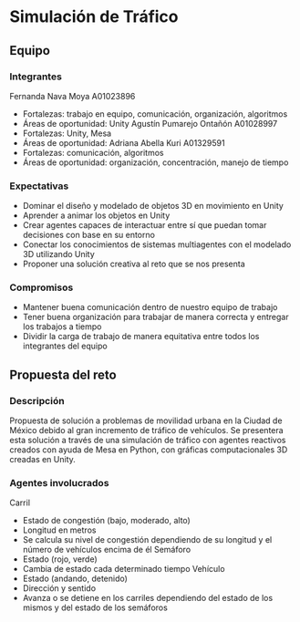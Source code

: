 # Simulación de Tráfico

## Equipo
### Integrantes
Fernanda Nava Moya A01023896
* Fortalezas: trabajo en equipo, comunicación, organización, algoritmos
* Áreas de oportunidad: Unity
Agustín Pumarejo Ontañón A01028997
* Fortalezas: Unity, Mesa
* Áreas de oportunidad: 
Adriana Abella Kuri A01329591
* Fortalezas: comunicación, algoritmos
* Áreas de oportunidad: organización, concentración, manejo de tiempo

### Expectativas
* Dominar el diseño y modelado de objetos 3D en movimiento en Unity
* Aprender a animar los objetos en Unity
* Crear agentes capaces de interactuar entre sí que puedan tomar decisiones con base en su entorno
* Conectar los conocimientos de sistemas multiagentes con el modelado 3D utilizando Unity
* Proponer una solución creativa al reto que se nos presenta

### Compromisos
* Mantener buena comunicación dentro de nuestro equipo de trabajo
* Tener buena organización para trabajar de manera correcta y entregar los trabajos a tiempo
* Dividir la carga de trabajo de manera equitativa entre todos los integrantes del equipo

## Propuesta del reto
### Descripción
Propuesta de solución a problemas de movilidad urbana en la Ciudad de México debido al gran incremento de tráfico de vehículos. Se presentera esta solución a través de una simulación de tráfico con agentes reactivos creados con ayuda de Mesa en Python, con gráficas computacionales 3D creadas en Unity.

### Agentes involucrados
Carril
* Estado de congestión (bajo, moderado, alto)
* Longitud en metros
* Se calcula su nivel de congestión dependiendo de su longitud y el número de vehículos encima de él
Semáforo
* Estado (rojo, verde)
* Cambia de estado cada determinado tiempo
Vehículo
* Estado (andando, detenido)
* Dirección y sentido
* Avanza o se detiene en los carriles dependiendo del estado de los mismos y del estado de los semáforos
